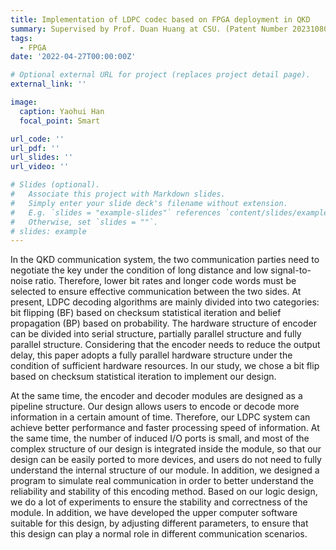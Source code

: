 ```yaml
---
title: Implementation of LDPC codec based on FPGA deployment in QKD
summary: Supervised by Prof. Duan Huang at CSU. (Patent Number 202310808424X)
tags:
  - FPGA
date: '2022-04-27T00:00:00Z'

# Optional external URL for project (replaces project detail page).
external_link: ''

image:
  caption: Yaohui Han
  focal_point: Smart

url_code: ''
url_pdf: ''
url_slides: ''
url_video: ''

# Slides (optional).
#   Associate this project with Markdown slides.
#   Simply enter your slide deck's filename without extension.
#   E.g. `slides = "example-slides"` references `content/slides/example-slides.md`.
#   Otherwise, set `slides = ""`.
# slides: example
---
```


In the QKD communication system, the two communication parties need to negotiate the key under the condition of long distance and low signal-to-noise ratio. Therefore, lower bit rates and longer code words must be selected to ensure effective communication between the two sides. At present, LDPC decoding algorithms are mainly divided into two categories: bit flipping (BF) based on checksum statistical iteration and belief propagation (BP) based on probability. The hardware structure of encoder can be divided into serial structure, partially parallel structure and fully parallel structure. Considering that the encoder needs to reduce the output delay, this paper adopts a fully parallel hardware structure under the condition of sufficient hardware resources. In our study, we chose a bit flip based on checksum statistical iteration to implement our design.

At the same time, the encoder and decoder modules are designed as a pipeline structure. Our design allows users to encode or decode more information in a certain amount of time. Therefore, our LDPC system can achieve better performance and faster processing speed of information. At the same time, the number of induced I/O ports is small, and most of the complex structure of our design is integrated inside the module, so that our design can be easily ported to more devices, and users do not need to fully understand the internal structure of our module. In addition, we designed a program to simulate real communication in order to better understand the reliability and stability of this encoding method. Based on our logic design, we do a lot of experiments to ensure the stability and correctness of the module. In addition, we have developed the upper computer software suitable for this design, by adjusting different parameters, to ensure that this design can play a normal role in different communication scenarios.
